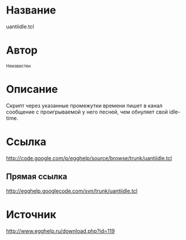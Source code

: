 # Название #
uantiidle.tcl


# Автор #
<sup>Неизвестен</sup>


# Описание #
Скрипт через указанные промежутки времени пишет в канал сообщение с проигрываемой у него песней, чем обнуляет свой idle-time.


# Ссылка #
http://code.google.com/p/egghelp/source/browse/trunk/uantiidle.tcl

## Прямая ссылка ##
http://egghelp.googlecode.com/svn/trunk/uantiidle.tcl


# Источник #
http://www.egghelp.ru/download.php?id=119

